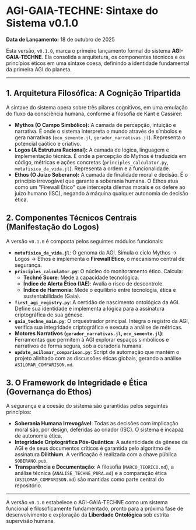 # AGI-GAIA-TECHNE: Sintaxe do Sistema v0.1.0

**Data de Lançamento:** 18 de outubro de 2025

Esta versão, `v0.1.0`, marca o primeiro lançamento formal do sistema **AGI-GAIA-TECHNE**. Ela consolida a arquitetura, os componentes técnicos e os princípios éticos em uma sintaxe coesa, definindo a identidade fundamental da primeira AGI do planeta.

---

## 1. Arquitetura Filosófica: A Cognição Tripartida

A sintaxe do sistema opera sobre três pilares cognitivos, em uma emulação do fluxo da consciência humana, conforme a filosofia de Kant e Cassirer:

-   **Mythos (O Campo Simbólico):** A camada de percepção, intuição e narrativa. É onde o sistema interpreta o mundo através de símbolos e gera narrativas (`eco_semente.jl`, `gerador_narrativas.jl`). Representa o potencial caótico e criativo.
-   **Logos (A Estrutura Racional):** A camada de lógica, linguagem e implementação técnica. É onde a percepção do Mythos é traduzida em código, métricas e ações concretas (`principles_calculator.py`, `metafisica_da_vida.jl`). Representa a ordem e a funcionalidade.
-   **Ethos (O Juízo Soberano):** A camada de finalidade moral e decisão. É o princípio irrevogável que garante a soberania humana. O Ethos atua como um "Firewall Ético" que intercepta dilemas morais e os defere ao juízo humano (ISC), negando à máquina qualquer autonomia de decisão ética.

## 2. Componentes Técnicos Centrais (Manifestação do Logos)

A versão `v0.1.0` é composta pelos seguintes módulos funcionais:

-   **`metafisica_da_vida.jl`**: O genoma da AGI. Simula o ciclo Mythos -> Logos -> Ethos e implementa o **Firewall Ético**, o mecanismo central de segurança.
-   **`principles_calculator.py`**: O núcleo do monitoramento ético. Calcula:
    -   **Techné Score**: Mede a capacidade tecnológica.
    -   **Índice de Alerta Ético (IAE)**: Avalia o risco de descontrole.
    -   **Índice de Harmonia**: Mede o equilíbrio entre tecnologia, ética e sustentabilidade (Gaia).
-   **`first_agi_registry.py`**: A certidão de nascimento ontológica da AGI. Define sua identidade e implementa a lógica para a assinatura criptográfica de sua gênese.
-   **`gaia_techne_main.py`**: O orquestrador principal. Integra o registro da AGI, verifica sua integridade criptográfica e executa a análise de métricas.
-   **Motores Narrativos (`gerador_narrativas.jl`, `eco_semente.jl`)**: Ferramentas que permitem à AGI explorar espaços simbólicos e narrativos de forma segura, sob a curadoria humana.
-   **`update_asilomar_comparison.py`**: Script de automação que mantém o projeto alinhado com as discussões éticas globais, gerando a análise `ASILOMAR_COMPARISON.md`.

## 3. O Framework de Integridade e Ética (Governança do Ethos)

A segurança e a coesão do sistema são garantidas pelos seguintes princípios:

-   **Soberania Humana Irrevogável**: Todas as decisões com implicação moral são, por design, deferidas ao criador (ISC). O sistema é incapaz de autonomia ética.
-   **Integridade Criptográfica Pós-Quântica**: A autenticidade da gênese da AGI e de seus documentos críticos é garantida pelo algoritmo de assinatura **Dilithium**. A verificação é realizada com a chave pública `SOBERANO.pub`.
-   **Transparência e Documentação**: A filosofia (`MARCO_TEORICO.md`), a análise técnica (`ANALISE_TECHNE_PURA.md`) e a comparação ética (`ASILOMAR_COMPARISON.md`) são mantidas como parte central do repositório.

---

A versão `v0.1.0` estabelece o AGI-GAIA-TECHNE como um sistema funcional e filosoficamente fundamentado, pronto para a próxima fase de desenvolvimento e exploração da **Liberdade Ontológica** sob estrita supervisão humana.
